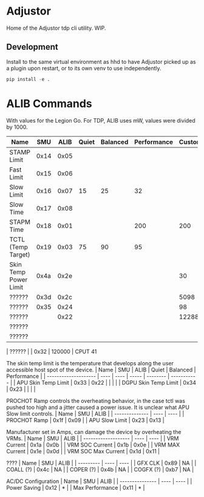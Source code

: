 # Adjustor
Home of the Adjustor tdp cli utility.
WIP.

## Development
Install to the same virtual environment as hhd to have Adjustor picked up
as a plugin upon restart, or to its own venv to use independently.
```python
pip install -e .
```

# ALIB Commands
With values for the Legion Go. For TDP, ALIB uses mW, values were divided by 1000.

| Name                  | SMU  | ALIB | Quiet | Balanced | Performance | Custom |
| --------------------- | ---- | ---- | ----- | -------- | ----------- | ------ |
| STAMP Limit           | 0x14 | 0x05 |       |          |             |        |
| Fast Limit            | 0x15 | 0x06 |       |          |             |        |
| Slow Limit            | 0x16 | 0x07 | 15    | 25       | 32          |        |
| Slow Time             | 0x17 | 0x08 |       |          |             |        |
| STAPM Time            | 0x18 | 0x01 |       |          | 200         | 200    |
| TCTL (Temp Target)    | 0x19 | 0x03 | 75    | 90       | 95          |        |
| Skin Temp Power Limit | 0x4a | 0x2e |       |          |             | 30     |
| ??????                | 0x3d | 0x2c |       |          |             | 5098   |
| ??????                | 0x35 | 0x24 |       |          |             | 98     |
| ??????                |      | 0x22 |       |          |             | 12288  |
| ??????                |      |      |       |          |             |        |
| ??????                |      |      |       |          |             |        |

| ??????                |      | 0x32 | 120000 | CPUT 41

The skin temp limit is the temperature that develops along the user
accessible host spot of the device.
| Name                 | SMU  | ALIB | Quiet | Balanced | Performance |
| -------------------- | ---- | ---- | ----- | -------- | ----------- |
| APU Skin Temp Limit  | 0x33 | 0x22 |       |          |             |
| DGPU Skin Temp Limit | 0x34 | 0x23 |       |          |             |

PROCHOT Ramp controls the overheating behavior, in the case tctl was pushed
too high and a jitter caused a power issue.
It is unclear what APU Slow limit controls.
| Name           | SMU  | ALIB |
| -------------- | ---- | ---- |
| PROCHOT Ramp   | 0x1f | 0x09 |
| APU Slow Limit | 0x23 | 0x13 |

Manufacturer set in Amps, can damage the device by overheating the VRMs.
| Name                | SMU  | ALIB |
| ------------------- | ---- | ---- |
| VRM Current         | 0x1a | 0x0b |
| VRM SOC Current     | 0x1b | 0x0e |
| VRM MAX Current     | 0x1e | 0x0d |
| VRM SOC Max Current | 0x1d | 0x11 |

????
| Name      | SMU  | ALIB |
| --------- | ---- | ---- |
| GFX CLK   | 0x89 | NA   |
| COALL (?) | 0x4c | NA   |
| COPER (?) | 0x4b | NA   |
| COGFX (?) | 0xb7 | NA   |

AC/DC Configuration
| Name            | SMU  | ALIB |
| --------------- | ---- | ---- |
| Power Saving    | 0x12 | *    |
| Max Performance | 0x11 | *    |